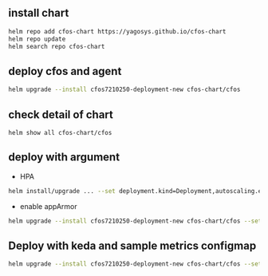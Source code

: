 ## install chart

```bash
helm repo add cfos-chart https://yagosys.github.io/cfos-chart
helm repo update
helm search repo cfos-chart
```

##  deploy cfos and agent

```bash
helm upgrade --install cfos7210250-deployment-new cfos-chart/cfos
```

## check detail of chart

```
helm show all cfos-chart/cfos
```

## deploy with argument

- HPA 

```bash
helm install/upgrade ... --set deployment.kind=Deployment,autoscaling.enabled=true
```
- enable appArmor

```bash
helm upgrade --install cfos7210250-deployment-new cfos-chart/cfos --set appArmor.enabled=true
```
## Deploy with keda and sample metrics configmap

```bash
helm upgrade --install cfos7210250-deployment-new cfos-chart/cfos --set kedaScaling.enabled=true --set cFOSmetricExample.enabled=true
```
